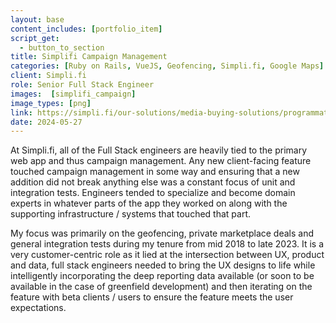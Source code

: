 ```yaml
---
layout: base
content_includes: [portfolio_item]
script_get:
  - button_to_section
title: Simplifi Campaign Management
categories: [Ruby on Rails, VueJS, Geofencing, Simpli.fi, Google Maps]
client: Simpli.fi
role: Senior Full Stack Engineer
images:  [simplifi_campaign]
image_types: [png]
link: https://simpli.fi/our-solutions/media-buying-solutions/programmatic-media/display
date: 2024-05-27
---
```


At Simpli.fi, all of the Full Stack engineers are heavily tied to the primary web app and thus campaign management. Any new client-facing feature touched campaign management in some way and ensuring that a new addition did not break anything else was a constant focus of unit and integration tests. Engineers tended to specialize and become domain experts in whatever parts of the app they worked on along with the supporting infrastructure / systems that touched that part.

My focus was primarily on the geofencing, private marketplace deals and general integration tests during my tenure from mid 2018 to late 2023. It is a very customer-centric role as it lied at the intersection between UX, product and data, full stack engineers needed to bring the UX designs to life while intelligently incorporating the deep reporting data available (or soon to be available in the case of greenfield development) and then iterating on the feature with beta clients / users to ensure the feature meets the user expectations.
